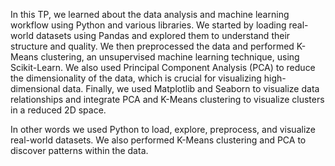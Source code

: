 In this TP, we learned about the data analysis and machine learning workflow using Python and various libraries. We started by loading real-world datasets using Pandas and explored them to understand their structure and quality. We then preprocessed the data and performed K-Means clustering, an unsupervised machine learning technique, using Scikit-Learn. We also used Principal Component Analysis (PCA) to reduce the dimensionality of the data, which is crucial for visualizing high-dimensional data. Finally, we used Matplotlib and Seaborn to visualize data relationships and integrate PCA and K-Means clustering to visualize clusters in a reduced 2D space.

In other words we used Python to load, explore, preprocess, and visualize real-world datasets. We also performed K-Means clustering and PCA to discover patterns within the data.

